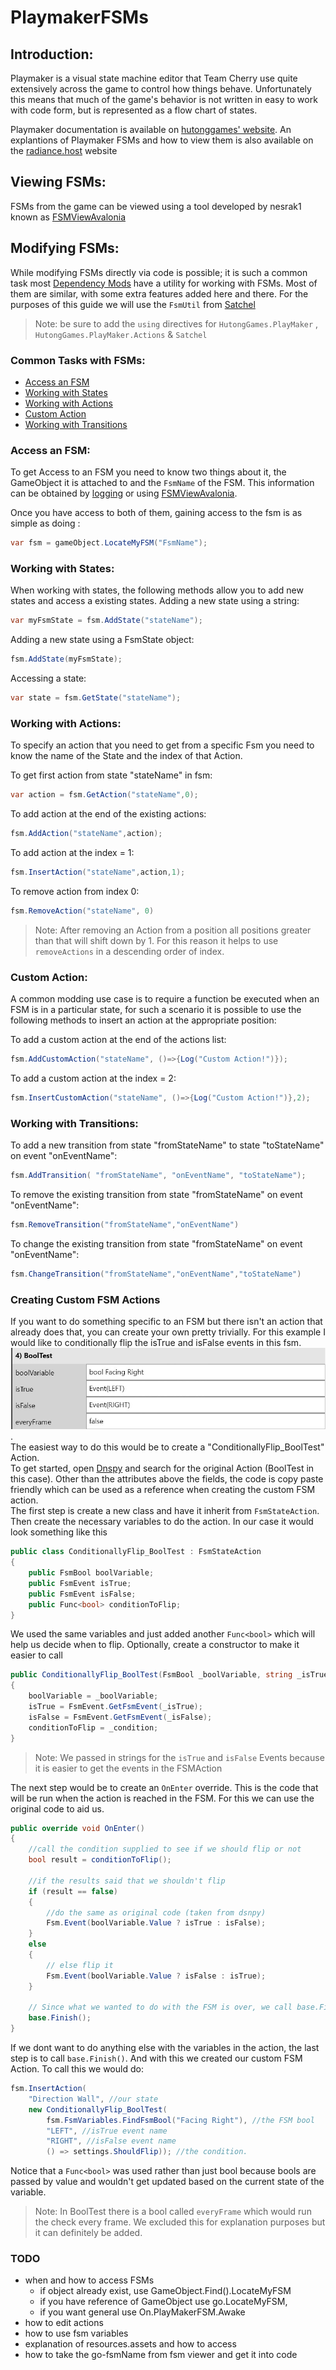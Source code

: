 # PlaymakerFSMs
## Introduction:  
Playmaker is a visual state machine editor that Team Cherry use quite extensively across the game to control how things behave. Unfortunately this means that much of the game's behavior is not written in easy to work with code form, but is represented as a flow chart of states.

Playmaker documentation is available on [hutonggames' website](https://hutonggames.fogbugz.com/default.asp?W133).
An explantions of Playmaker FSMs and how to view them is also available on the [radiance.host](https://radiance.host/apidocs/PlayMakerFSM.html) website

## Viewing FSMs:  
FSMs from the game can be viewed using a tool developed by nesrak1 known as [FSMViewAvalonia](Tools/fsmviewer.md) 

## Modifying FSMs:  
While modifying FSMs directly via code is possible; it is such a common task most [Dependency Mods](dependencymods.md) have a utility for working with FSMs. Most of them are similar, with some extra features added here and there. For the purposes of this guide we will use the `FsmUtil` from [Satchel](https://github.com/PrashantMohta/Satchel)

 > Note: be sure to add the `using` directives for `HutongGames.PlayMaker` , `HutongGames.PlayMaker.Actions` & `Satchel`

### Common Tasks with FSMs:  
 - [Access an FSM](#access-an-fsm)
 - [Working with States](#working-with-states)
 - [Working with Actions](#working-with-actions)
 - [Custom Action](#custom-action)
 - [Working with Transitions](#working-with-transitions)

### Access an FSM:  
To get Access to an FSM you need to know two things about it, the GameObject it is attached to and the `FsmName` of the FSM. This information can be obtained by [logging](logging.md) or using [FSMViewAvalonia](https://prashantmohta.github.io/ModdingDocs/#todo-section). 

Once you have access to both of them, gaining access to the fsm is as simple as doing :
```cs
var fsm = gameObject.LocateMyFSM("FsmName");
```
### Working with States:  
When working with states, the following methods allow you to add new states and access a existing states. 
Adding a new state using a string:  
```cs
var myFsmState = fsm.AddState("stateName"); 
```
Adding a new state using a FsmState object:
```cs
fsm.AddState(myFsmState);  
```
Accessing a state:
```cs
var state = fsm.GetState("stateName");
```

### Working with Actions:  
To specify an action that you need to get from a specific Fsm you need to know the name of the State and the index of that Action.

To get first action from state "stateName" in fsm:
```cs
var action = fsm.GetAction("stateName",0); 
``` 
To add action at the end of the existing actions:
```cs
fsm.AddAction("stateName",action); 
``` 
To add action at the index = 1:
```cs
fsm.InsertAction("stateName",action,1); 
``` 
To remove action from index 0:
```cs
fsm.RemoveAction("stateName", 0)  
``` 

> Note: After removing an Action from a position all positions greater than that will shift down by 1. For this reason it helps to use `removeActions` in a descending order of index.

### Custom Action:  
A common modding use case is to require a function be executed when an FSM is in a particular state, for such a scenario it is possible to use the following methods to insert an action at the appropriate position:

To add a custom action at the end of the actions list:  
```cs
fsm.AddCustomAction("stateName", ()=>{Log("Custom Action!")});
```
To add a custom action at the index = 2:  
```cs
fsm.InsertCustomAction("stateName", ()=>{Log("Custom Action!")},2);  
```

### Working with Transitions:  

To add a new transition from state "fromStateName" to state "toStateName" on event "onEventName":  
```cs
fsm.AddTransition( "fromStateName", "onEventName", "toStateName");
```
To remove the existing transition from state "fromStateName" on event "onEventName":  
```cs
fsm.RemoveTransition("fromStateName","onEventName")
```
To change the existing transition from state "fromStateName" on event "onEventName":  
```cs
fsm.ChangeTransition("fromStateName","onEventName","toStateName")
```

### Creating Custom FSM Actions
If you want to do something specific to an FSM but there isn't an action that already does that, you can create your own pretty trivially.
For this example I would like to conditionally flip the isTrue and isFalse events in this fsm.  
![An action from the "Direction Wall" state in Knight-Superdash](Images/customfsmstateexample.jpg).     
The easiest way to do this would be to create a "ConditionallyFlip_BoolTest" Action.  
To get started, open [Dnspy](Tools/decompilers.md) and search for the original Action (BoolTest in this case). Other than the attributes above the
fields, the code is copy paste friendly which can be used as a reference when creating the custom FSM action.  
The first step is create a new class and have it inherit from `FsmStateAction`. Then create the necessary variables to do the action. In our case it would look something like this
```cs
public class ConditionallyFlip_BoolTest : FsmStateAction
{
    public FsmBool boolVariable;
    public FsmEvent isTrue;
    public FsmEvent isFalse;
    public Func<bool> conditionToFlip;
}
```
We used the same variables and just added another `Func<bool>` which will help us decide when to flip. Optionally, create a constructor to make it easier to call
```cs
public ConditionallyFlip_BoolTest(FsmBool _boolVariable, string _isTrue, string _isFalse, Func<bool> _condition)
{
    boolVariable = _boolVariable;
    isTrue = FsmEvent.GetFsmEvent(_isTrue); 
    isFalse = FsmEvent.GetFsmEvent(_isFalse);
    conditionToFlip = _condition;
}
```
> Note: We passed in strings for the `isTrue` and `isFalse` Events because it is easier to get the events in the FSMAction  

The next step would be to create an `OnEnter` override. This is the code that will be run when the action is reached in the FSM. 
For this we can use the original code to aid us.
```cs
public override void OnEnter()
{
    //call the condition supplied to see if we should flip or not
    bool result = conditionToFlip();

    //if the results said that we shouldn't flip 
    if (result == false)
    {
        //do the same as original code (taken from dsnpy)
        Fsm.Event(boolVariable.Value ? isTrue : isFalse);
    }
    else
    {
        // else flip it
        Fsm.Event(boolVariable.Value ? isFalse : isTrue);
    }
    
    // Since what we wanted to do with the FSM is over, we call base.Finish();
    base.Finish();
}
```
If we dont want to do anything else with the variables in the action, the last step is to call `base.Finish()`. And with this we created our custom FSM Action.
To call this we would do: 
```cs
fsm.InsertAction(
    "Direction Wall", //our state
    new ConditionallyFlip_BoolTest(
        fsm.FsmVariables.FindFsmBool("Facing Right"), //the FSM bool
        "LEFT", //isTrue event name
        "RIGHT", //isFalse event name
        () => settings.ShouldFlip)); //the condition.
```
Notice that a `Func<bool>` was used rather than just bool because bools are passed by value and wouldn't get updated based on the current state of the variable.
> Note: In BoolTest there is a bool called `everyFrame` which would run the check every frame. We excluded this for explanation purposes but it can definitely be added.

### TODO
- when and how to access FSMs 
  - if object already exist, use GameObject.Find().LocateMyFSM
  - if you have reference of GameObject use go.LocateMyFSM, 
  - if you want general use On.PlayMakerFSM.Awake
- how to edit actions 
- how to use fsm variables 
- explanation of resources.assets and how to access
- how to take the go-fsmName from fsm viewer and get it into code 

